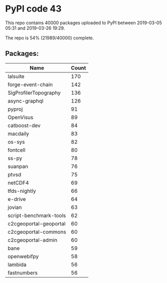 # PyPI code 43

This repo contains 40000 packages uploaded to PyPI between 
2019-03-05 05:31 and 2019-03-26 19:29.

The repo is 54% (21989/40000) complete.

## Packages:

| Name  | Count |
| ----- | ----- |
| lalsuite | 170 |
| forge-event-chain | 142 |
| SigProfilerTopography | 136 |
| async-graphql | 126 |
| pyproj | 91 |
| OpenVisus | 89 |
| catboost-dev | 84 |
| macdaily | 83 |
| os-sys | 82 |
| fontcell | 80 |
| ss-py | 78 |
| suanpan | 76 |
| ptvsd | 75 |
| netCDF4 | 69 |
| tfds-nightly | 66 |
| e-drive | 64 |
| jovian | 63 |
| script-benchmark-tools | 62 |
| c2cgeoportal-geoportal | 60 |
| c2cgeoportal-commons | 60 |
| c2cgeoportal-admin | 60 |
| bane | 59 |
| openwebifpy | 58 |
| lambida | 56 |
| fastnumbers | 56 |


